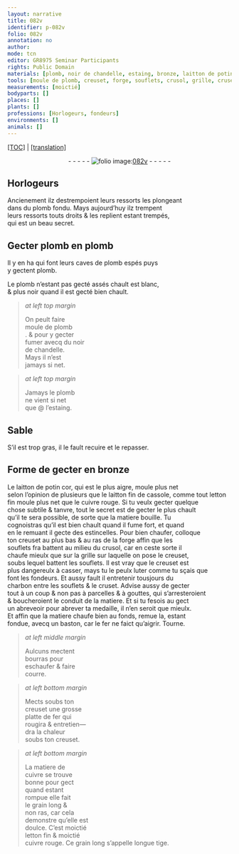 ```yaml
---
layout: narrative
title: 082v
identifier: p-082v
folio: 082v
annotation: no
author:
mode: tcn
editor: GR8975 Seminar Participants
rights: Public Domain
materials: [plomb, noir de chandelle, estaing, bronze, laitton de potin, laitton fin de cassole, letton fin, cuivre rouge, luter, charbon, fer, bourras, cuivre]
tools: [moule de plomb, creuset, forge, souflets, crusol, grille, cruset, baston, platte de fer]
measurements: [moictié]
bodyparts: []
places: []
plants: []
professions: [Horlogeurs, fondeurs]
environments: []
animals: []
---
```


 <p><a href="{{ site.baseurl }}/normalized/">[TOC]</a> | <a href="{{ site.baseurl }}/texts/p-082v_tl/" target="_blank">[translation]</a></p><div class="folio" align="center">- - - - - <a href="http://gallica.bnf.fr/ark:/12148/btv1b10500001g/f170.item" target="_blank"><img src="https://cu-mkp.github.io/2017-workshop-edition/assets/photo-icon.png" alt="folio image: " style="display:inline-block; margin-bottom:-3px;"/>082v</a> - - - - - </div>  
  

## <span class="pro">Horlogeurs</span>

 
Ancienem<span class="exp">ent</span> ilz destrempoient leurs ressorts les plongea<span class="exp">n</span>t<br/> dans du <span class="m">plomb</span> fondu. Mays aujourd’huy ilz trempent<br/> leurs ressorts touts droits & les replient estant trempés,<br/> qui est un beau secret.
 
 
  

## Gecter <span class="m">plomb</span> en <span class="m">plomb</span>

 
Il y en ha qui font leurs caves de <span class="m">plomb</span> espés puys<br/> y gectent <span class="m">plomb</span>.
 
Le <span class="m">plomb</span> n’estant pas gecté assés chault est blanc,<br/> & plus noir quand il est gecté bien chault.
 
> *at left top margin*
> 
> 
>   On peult faire<br/> <span class="tl">moule de <span class="m">plomb</span></span><br/>. & pour y gecter<br/> fumer avecq du <span class="m">noir<br/> de chandelle</span>.<br/> Mays il n’est<br/> jamays si net.
 
> *at left top margin*
> 
> 
>   Jamays le <span class="m">plomb</span><br/> ne vient si net<br/> que @ l’<span class="m">estaing</span>.
 
 
  

## Sable

 
S’il est trop gras, il le fault recuire et le repasser.
 
 
  

## Forme de gecter en <span class="m">bronze</span>

 
Le <span class="m">laitton de potin</span> <span class="del">cor</span>, qui est le plus aigre, moule plus net<br/> selon l’opinion de plusieurs que le <span class="m">laitton fin de cassole</span>, co<span class="exp">mm</span>e tout <span class="m">letton<br/> fin</span> moule plus net que le <span class="m">cuivre rouge</span>. Si tu veulx gecter quelque<br/> chose subtile & tanvre, tout le secret est de gecter le plus chault<br/> qu’il te sera possible, de sorte que la matiere bouille. Tu<br/> cognoistras qu’il est bien chault quand il fume fort, et quand<br/> en le remuant il gecte des estincelles. Pour bien chaufer, colloque<br/> ton <span class="tl">creuset</span> au plus bas & au ras de la <span class="tl">forge</span> affin que les<br/> <span class="tl">souflets</span> <span class="del">fra</span> battent au milieu du <span class="tl">crusol</span>, car en ceste sorte il<br/> chaufe mieulx que sur la <span class="tl">grille</span> sur laquelle on pose le <span class="tl">creuset</span>,<br/> soubs lequel battent les <span class="tl">souflets</span>. Il est vray que le <span class="tl">creuset</span> est<br/> plus dangereulx à casser, mays tu le peulx <span class="m">luter</span> co<span class="exp">mm</span>e tu sçais que<br/> font les <span class="pro">fondeurs</span>. Et aussy fault il entretenir tousjours du<br/> <span class="m">charbon</span> entre les <span class="tl">souflets</span> & le <span class="tl">cruset</span>. Advise aussy de gecter<br/> tout à un coup & non pas à parcelles & à gouttes, qui s’arresteroient<br/> & boucheroient le conduit de la matiere. Et si tu fesois au gect<br/> un abreveoir pour abrever ta medaille, il n’en seroit que mieulx.<br/> Et affin que la matiere chaufe bien au fonds, remue la, esta<span class="exp">n</span>t<br/> fondue, avecq un <span class="tl">baston</span>, car le <span class="m">fer</span> ne faict qu’aigrir. Tourne. 
 
> *at left middle margin*
> 
> 
>   Aulcuns mectent<br/> <span class="m">bourras</span> pour<br/> eschaufer & faire<br/> courre.
 
> *at left bottom margin*
> 
> 
>   Mects soubs ton<br/> <span class="tl">creuset</span> une grosse<br/> <span class="tl">platte de <span class="m">fer</span></span> qui<br/> rougira & entretien—<br/> dra la chaleur<br/> soubs ton <span class="tl">creuset</span>.
 
> *at left bottom margin*
> 
> 
>   La matiere de<br/> <span class="m">cuivre</span> se trouve<br/> bonne pour gect<br/> quand estant<br/> rompue elle fait<br/> le grain long &<br/> non ras, car cela<br/> demonstre qu’elle est<br/> doulce. C’est <span class="ms">moictié</span><br/> <span class="m">letton fin</span> & <span class="ms">moictié</span><br/> <span class="m">cuivre rouge</span>. Ce grain long s’appelle longue tige.
 
 